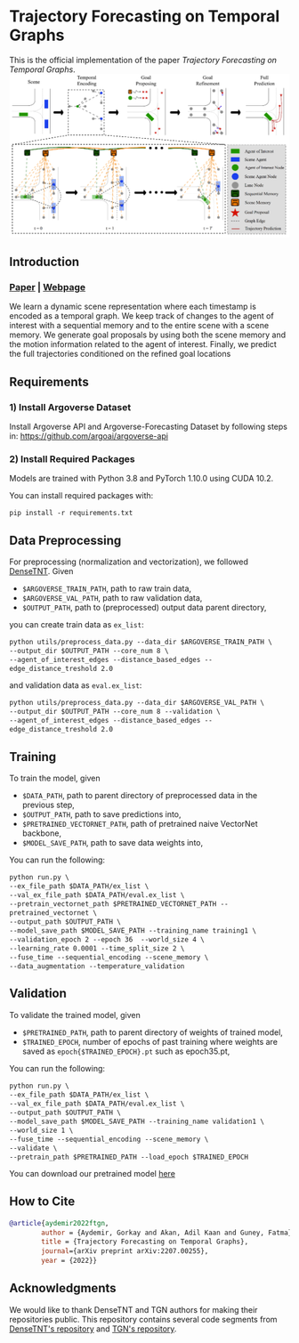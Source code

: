 # Trajectory Forecasting on Temporal Graphs
This is the official implementation of the paper *Trajectory Forecasting on Temporal Graphs*.
![](figures/FTGN_pipeline_figure.png)

## Introduction
### [Paper](https://arxiv.org/abs/2207.00255) | [Webpage](https://kuis-ai.github.io/ftgn)

We learn a dynamic scene representation where each timestamp is encoded as a temporal graph. We keep track of changes to the agent of interest with a sequential memory and to the entire scene with a scene memory. We generate goal proposals by using both the scene memory and the motion information related to the agent of interest. Finally, we predict the full trajectories conditioned on the refined goal locations

## Requirements

### 1) Install Argoverse Dataset

Install Argoverse API and Argoverse-Forecasting Dataset by following steps in:
https://github.com/argoai/argoverse-api


### 2) Install Required Packages

Models are trained with Python 3.8 and PyTorch 1.10.0 using CUDA 10.2.

You can install required packages with:
```
pip install -r requirements.txt
```

## Data Preprocessing
For preprocessing (normalization and vectorization), we followed [DenseTNT](https://github.com/Tsinghua-MARS-Lab/DenseTNT). Given
- `$ARGOVERSE_TRAIN_PATH`, path to raw train data,
- `$ARGOVERSE_VAL_PATH`, path to raw validation data,
- `$OUTPUT_PATH`, path to (preprocessed) output data parent directory,

you can create train data as `ex_list`:
```
python utils/preprocess_data.py --data_dir $ARGOVERSE_TRAIN_PATH \
--output_dir $OUTPUT_PATH --core_num 8 \
--agent_of_interest_edges --distance_based_edges --edge_distance_treshold 2.0
```
and validation data as `eval.ex_list`:
```
python utils/preprocess_data.py --data_dir $ARGOVERSE_VAL_PATH \
--output_dir $OUTPUT_PATH --core_num 8 --validation \
--agent_of_interest_edges --distance_based_edges --edge_distance_treshold 2.0
```

## Training
To train the model, given
- `$DATA_PATH`, path to parent directory of preprocessed data in the previous step,
- `$OUTPUT_PATH`, path to save predictions into,
- `$PRETRAINED_VECTORNET_PATH`, path of pretrained naive VectorNet backbone,
- `$MODEL_SAVE_PATH`, path to save data weights into,

You can run the following:
```
python run.py \
--ex_file_path $DATA_PATH/ex_list \
--val_ex_file_path $DATA_PATH/eval.ex_list \
--pretrain_vectornet_path $PRETRAINED_VECTORNET_PATH --pretrained_vectornet \
--output_path $OUTPUT_PATH \
--model_save_path $MODEL_SAVE_PATH --training_name training1 \
--validation_epoch 2 --epoch 36  --world_size 4 \
--learning_rate 0.0001 --time_split_size 2 \
--fuse_time --sequential_encoding --scene_memory \
--data_augmentation --temperature_validation
```

## Validation
To validate the trained model, given
- `$PRETRAINED_PATH`, path to parent directory of weights of trained model,
- `$TRAINED_EPOCH`, number of epochs of past training where weights are saved as `epoch{$TRAINED_EPOCH}.pt` such as epoch35.pt,

You can run the following:
```
python run.py \
--ex_file_path $DATA_PATH/ex_list \
--val_ex_file_path $DATA_PATH/eval.ex_list \
--output_path $OUTPUT_PATH \
--model_save_path $MODEL_SAVE_PATH --training_name validation1 \
--world_size 1 \
--fuse_time --sequential_encoding --scene_memory \
--validate \
--pretrain_path $PRETRAINED_PATH --load_epoch $TRAINED_EPOCH
```

You can download our pretrained model [here](https://github.com/gorkaydemir/FTGN/releases/download/1.0/epoch35.pt)

## How to Cite
```bibtex
@article{aydemir2022ftgn,
        author = {Aydemir, Gorkay and Akan, Adil Kaan and Guney, Fatma},
        title = {Trajectory Forecasting on Temporal Graphs},
        journal={arXiv preprint arXiv:2207.00255},
        year = {2022}}
```

## Acknowledgments
We would like to thank DenseTNT and TGN authors for making their repositories public. This repository contains several code segments from [DenseTNT's repository](https://github.com/Tsinghua-MARS-Lab/DenseTNT) and [TGN's repository](https://github.com/twitter-research/tgn).
